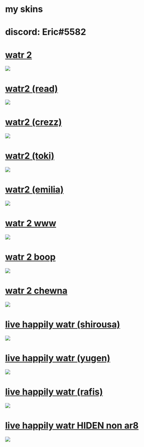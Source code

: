 # my skins

# discord: Eric#5582

# [watr 2](https://www.dropbox.com/s/dw6ywlqxfd0ur44/watr%202.osk?dl=0) 
![](https://cdn.discordapp.com/attachments/696547366328860732/993768566497226822/unknown.png)

# [watr2 (read)](https://www.dropbox.com/s/34v57gw7v5qp1d6/watr2%20%28read%29.osk?dl=0) 
![](https://cdn.discordapp.com/attachments/696547366328860732/993769038566150174/unknown.png)

# [watr2 (crezz)](https://www.dropbox.com/s/7kxsbkbxlq8v9jd/watr%202%20crezz.osk?dl=0) 
![](https://cdn.discordapp.com/attachments/696547366328860732/993769739946041394/unknown.png)

# [watr2 (toki)](https://www.dropbox.com/s/n3l0wfecvolpr07/watr%202%20toki.osk?dl=0) 
![](https://cdn.discordapp.com/attachments/696547366328860732/993770251059724368/unknown.png)

# [watr2 (emilia)](https://www.dropbox.com/s/i06xyoesw91b9fo/watr%202%20emilia.osk?dl=0) 
![](https://cdn.discordapp.com/attachments/707733713504567317/979413016355430420/unknown.png)

# [watr 2 www](https://www.dropbox.com/s/czx9rh4tq7tabki/watr%202%20www.osk?dl=0) 
![](https://cdn.discordapp.com/attachments/707733713504567317/979414662586196009/unknown.png)

# [watr 2 boop](https://www.dropbox.com/s/ynawig9mqq08fl1/watr2%20boop.osk?dl=0) 
![](https://cdn.discordapp.com/attachments/707733713504567317/979415540756004884/unknown.png)

# [watr 2 chewna](https://www.dropbox.com/s/z43gc10rxot7i7u/watr%202%20tuna.osk?dl=0) 
![](https://cdn.discordapp.com/attachments/707733713504567317/979416339024338994/unknown.png)

# [live happily watr (shirousa)](https://www.dropbox.com/s/e70qpdptk5qlzk4/live%20happily%20watr%20%28shirousa%29.osk?dl=0) 
![](https://camo.githubusercontent.com/a24512dcf17d15847ad754b9ae7b63761218517c09436d7a7f1bb3c38c71dbab/68747470733a2f2f6f73752e7070792e73682f73732f31373531323536322f37363536)

# [live happily watr (yugen)](https://www.dropbox.com/s/jnjq0bv35ypresf/live%20happily%20watr%20%28yugen%29.osk?dl=0) 
![](https://cdn.discordapp.com/attachments/707733713504567317/936302774671532082/unknown.png)

# [live happily watr (rafis)](https://www.dropbox.com/s/3k1rc9p6kfwyomy/live%20happily%20watr%20%28rafis%29.osk?dl=0) 
![](https://cdn.discordapp.com/attachments/707733713504567317/936305124966543360/unknown.png)

# [live happily watr HIDEN non ar8](https://www.dropbox.com/s/sz0foryd5uz16zr/live%20happily%20watr%20HIDEN.osk?dl=0) 
![](https://cdn.discordapp.com/attachments/733102505621454898/937180846857809940/unknown.png)
